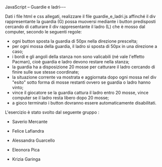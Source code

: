 JavaScript – Guardie e ladri---

Dati i file html e css allegati, realizzare il file guardie_e_ladri.js affinché il div rappresentante
la guardia (G) possa muoversi mediante i button predisposti cercando di catturare il div
rappresentante il ladro (L) che è mosso dal computer, secondo le seguenti regole:

* ogni button sposta la guardia di 50px nella direzione prescelta;
* per ogni mossa della guardia, il ladro si sposta di 50px in una direzione a caso;
* i bordi e gli angoli della stanza non sono valicabili (né vale l'effetto Pacman), cioè guardia e ladro devono restare nella stanza;
* la guardia ha a disposizione 20 mosse per catturare il ladro cercando di finire sulle sue stesse coordinate;
* la situazione corrente va mostrata e aggiornata dopo ogni mossa nel div "esito" sotto forma di mosse restanti ovvero se guardia o ladro hanno vinto;
* vince il giocatore se la guardia cattura il ladro entro 20 mosse, vince computer se il ladro resta libero dopo 20 mosse;
* a gioco terminato i button dovranno essere automaticamente disabilitati.


L'esercizio è stato svolto dal seguente gruppo :

* Saverio Mercante
* Felice Lafiandra

* Alessandra Guarcello
* Eleonora Pica

* Krizia Garinga
